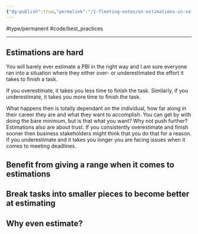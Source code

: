 ```yaml
---
{"dg-publish":true,"permalink":"/1-fleeting-notes/on-estimations-in-software-engineering/","created":"2023-07-20T19:42:00.552-05:00","updated":"2023-08-03T09:50:04.120-05:00"}
---
```


#type/permanent #code/best_practices 

---
## Estimations are hard
You will barely ever estimate a PBI in the right way and I am sure everyone ran into a situation where they either over- or underestimated the effort it takes to finish a task.

If you overestimate, it takes you less time to finish the task. Similarly, if you underestimate, it takes you more time to finish the task.

What happens then is totally dependant on the individual, how far along in their career they are and what they want to accomplish. 
You can get by with doing the bare minimum, but is that what you want? Why not push further?
Estimations also are about trust. If you consistently overestimate and finish sooner then business stakeholders might think that you do that for a reason. If you underestimate and it takes you longer you are facing issues when it comes to meeting deadlines.
## Benefit from giving a range when it comes to estimations

## Break tasks into smaller pieces to become better at estimating 

## Why even estimate?